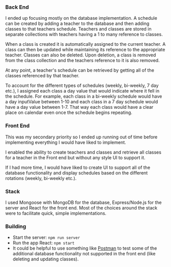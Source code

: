 ### Back End
I ended up focusing mostly on the database implementation.  A schedule can be created by adding a teacher to the database and then adding classes to that teachers schedule.  Teachers and classes are stored in separate collections with teachers having a 1 to many reference to classes. 

When a class is created it is automatically assigned to the current teacher.  A class can then be updated while maintaining its reference to the appropriate teacher.  Classes can also be deleted.  Upon deletion, a class is removed from the class collection and the teachers reference to it is also removed.

At any point, a teacher's schedule can be retrieved by getting all of the classes referenced by that teacher.

To account for the different types of schedules (weekly, bi-weekly, 7 day etc.), I assigned each class a day value that would indicate where it fell in the schedule.  For example, each class in a bi-weekly schedule would have a day inputValue between 1-10 and each class in a 7 day schedule would have a day value between 1-7.  That way each class would have a clear place on calendar even once the schedule begins repeating.

### Front End
This was my secondary priority so I ended up running out of time before implementing everything I would have liked to implement. 

I enabled the ability to create teachers and classes and retrieve all classes for a teacher in the Front end but without any style UI to support it.

If I had more time, I would have liked to create UI to support all of the database functionality and display schedules based on the different rotations (weekly, bi-weekly etc.).
 
### Stack

I used Mongoose with MongoDB for the database, Express/Node.js for the server and React for the front end.  Most of the choices around the stack were to facilitate quick, simple implementations.

### Building
- Start the server: `npm run server`
- Run the app React: `npm start`
- It could be helpful to use something like [Postman](https://www.getpostman.com/) to test some of the additional database functionality not supported in the front end (like deleting and updating classes).



